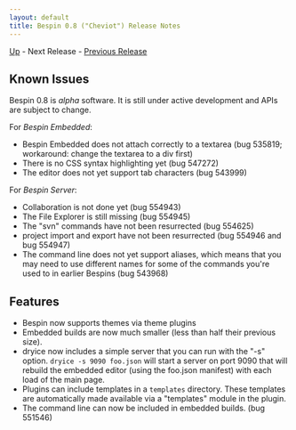 ```yaml
---
layout: default
title: Bespin 0.8 ("Cheviot") Release Notes
---
```


[Up](index.html) - Next Release - [Previous Release](notes073.html)

Known Issues
------------

Bespin 0.8 is *alpha* software. It is still under active development
and APIs are subject to change.

For *Bespin Embedded*:

* Bespin Embedded does not attach correctly to a textarea (bug 535819;
  workaround: change the textarea to a div first)
* There is no CSS syntax highlighting yet (bug 547272)
* The editor does not yet support tab characters (bug 543999)

For *Bespin Server*:

* Collaboration is not done yet (bug 554943)
* The File Explorer is still missing (bug 554945)
* The "svn" commands have not been resurrected (bug 554625)
* project import and export have not been resurrected (bug 554946 and 
  bug 554947)
* The command line does not yet support aliases, which means that you may
  need to use different names for some of the commands you're used to
  in earlier Bespins (bug 543968)

Features
--------

* Bespin now supports themes via theme plugins
* Embedded builds are now much smaller (less than half their previous size).
* dryice now includes a simple server that you can run with the "-s" option.
  `dryice -s 9090 foo.json` will start a server on port 9090 that will
  rebuild the embedded editor (using the foo.json manifest) with each 
  load of the main page.
* Plugins can include templates in a `templates` directory. These templates
  are automatically made available via a "templates" module in the plugin.
* The command line can now be included in embedded builds. (bug 551546)
